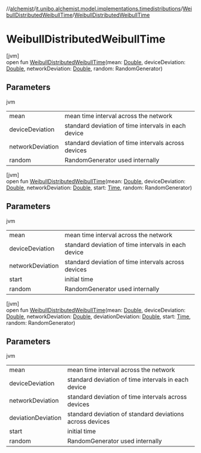 //[alchemist](../../../index.md)/[it.unibo.alchemist.model.implementations.timedistributions](../index.md)/[WeibullDistributedWeibullTime](index.md)/[WeibullDistributedWeibullTime](-weibull-distributed-weibull-time.md)

# WeibullDistributedWeibullTime

[jvm]\
open fun [WeibullDistributedWeibullTime](-weibull-distributed-weibull-time.md)(mean: [Double](https://kotlinlang.org/api/latest/jvm/stdlib/kotlin/-double/index.html), deviceDeviation: [Double](https://kotlinlang.org/api/latest/jvm/stdlib/kotlin/-double/index.html), networkDeviation: [Double](https://kotlinlang.org/api/latest/jvm/stdlib/kotlin/-double/index.html), random: RandomGenerator)

## Parameters

jvm

| | |
|---|---|
| mean | mean time interval across the network |
| deviceDeviation | standard deviation of time intervals in each device |
| networkDeviation | standard deviation of time intervals across devices |
| random | RandomGenerator used internally |

[jvm]\
open fun [WeibullDistributedWeibullTime](-weibull-distributed-weibull-time.md)(mean: [Double](https://kotlinlang.org/api/latest/jvm/stdlib/kotlin/-double/index.html), deviceDeviation: [Double](https://kotlinlang.org/api/latest/jvm/stdlib/kotlin/-double/index.html), networkDeviation: [Double](https://kotlinlang.org/api/latest/jvm/stdlib/kotlin/-double/index.html), start: [Time](../../it.unibo.alchemist.model.interfaces/-time/index.md), random: RandomGenerator)

## Parameters

jvm

| | |
|---|---|
| mean | mean time interval across the network |
| deviceDeviation | standard deviation of time intervals in each device |
| networkDeviation | standard deviation of time intervals across devices |
| start | initial time |
| random | RandomGenerator used internally |

[jvm]\
open fun [WeibullDistributedWeibullTime](-weibull-distributed-weibull-time.md)(mean: [Double](https://kotlinlang.org/api/latest/jvm/stdlib/kotlin/-double/index.html), deviceDeviation: [Double](https://kotlinlang.org/api/latest/jvm/stdlib/kotlin/-double/index.html), networkDeviation: [Double](https://kotlinlang.org/api/latest/jvm/stdlib/kotlin/-double/index.html), deviationDeviation: [Double](https://kotlinlang.org/api/latest/jvm/stdlib/kotlin/-double/index.html), start: [Time](../../it.unibo.alchemist.model.interfaces/-time/index.md), random: RandomGenerator)

## Parameters

jvm

| | |
|---|---|
| mean | mean time interval across the network |
| deviceDeviation | standard deviation of time intervals in each device |
| networkDeviation | standard deviation of time intervals across devices |
| deviationDeviation | standard deviation of standard deviations across devices |
| start | initial time |
| random | RandomGenerator used internally |

